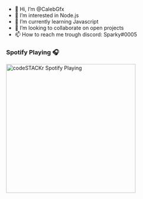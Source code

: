 - 👋 Hi, I’m @CalebGfx
- 👀 I’m interested in Node.js
- 🌱 I’m currently learning Javascript
- 💞️ I’m looking to collaborate on open projects
- 📫 How to reach me trough discord: Sparky#0005

### Spotify Playing 🎧

[<img src="https://now-playing-codestackr.vercel.app/api/spotify-playing" alt="codeSTACKr Spotify Playing" width="350" />](https://open.spotify.com/user/swyqyimdc12jajde4vpwd2x1b)

<!---
CalebGfx/CalebGfx is a ✨ special ✨ repository because its `README.md` (this file) appears on your GitHub profile.
You can click the Preview link to take a look at your changes.
--->
